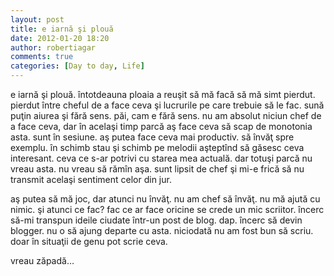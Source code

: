 ```yaml
---
layout: post
title: e iarnă şi plouă
date: 2012-01-20 18:20
author: robertiagar
comments: true
categories: [Day to day, Life]
---
```

<p>e iarnă şi plouă. întotdeauna ploaia a reuşit să mă facă să mă simt pierdut. pierdut între cheful de a face ceva şi lucrurile pe care trebuie să le fac. sună puţin aiurea şi fără sens. păi, cam e fără sens. nu am absolut niciun chef de a face ceva, dar în acelaşi timp parcă aş face ceva să scap de monotonia asta. sunt în sesiune. aş putea face ceva mai productiv. să învăţ spre exemplu. în schimb stau şi schimb pe melodii aşteptînd să găsesc ceva interesant. ceva ce s-ar potrivi cu starea mea actuală. dar totuşi parcă nu vreau asta. nu vreau să rămîn aşa. sunt lipsit de chef şi mi-e frică să nu transmit acelaşi sentiment celor din jur.</p>  <p>aş putea să mă joc, dar atunci nu învăţ. nu am chef să învăţ. nu mă ajută cu nimic. şi atunci ce fac? fac ce ar face oricine se crede un mic scriitor. încerc să-mi transpun ideile ciudate într-un post de blog. dap. încerc să devin blogger. nu o să ajung departe cu asta. niciodată nu am fost bun să scriu. doar în situaţii de genu pot scrie ceva.</p>  <p>vreau zăpadă…</p>
